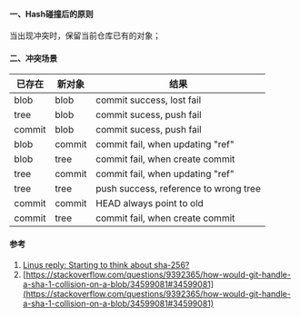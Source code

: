 #### 一、Hash碰撞后的原则

当出现冲突时，保留当前仓库已有的对象；

#### 二、冲突场景

| 已存在    | 新对象    | 结果                                    |
| ------ | ------ | ------------------------------------- |
| blob   | blob   | commit success, lost fail             |
| tree   | blob   | commit sucess, push fail              |
| commit | blob   | commit sucess, push fail              |
| blob   | commit | commit fail, when updating "ref"      |
| blob   | tree   | commit fail, when create commit       |
| tree   | commit | commit fail, when updating "ref"      |
| tree   | tree   | push success, reference to wrong tree |
| commit | commit | HEAD always point to old              |
| commit | tree   | commit fail, when create commit       |

#### 参考

1. [Linus reply: Starting to think about sha-256?](http://web.archive.org/web/20120701221418/http://kerneltrap.org/mailarchive/git/2006/8/28/211065)
2. [https://stackoverflow.com/questions/9392365/how-would-git-handle-a-sha-1-collision-on-a-blob/34599081#34599081](https://stackoverflow.com/questions/9392365/how-would-git-handle-a-sha-1-collision-on-a-blob/34599081#34599081)
